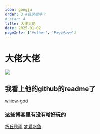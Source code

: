 ```yaml
---
icon: gongju
order: 3 #目录顺序？
# star: 4
title: 大佬大佬
date: 2025-01-02
pageInfo: ['Author', 'PageView']
---
```


# 大佬大佬
![](https://npm.elemecdn.com/blobcat@1.0.0/blobcatsnuggle.png)
<!-- more -->
## 我看上他的github的readme了
[willow-god](https://github.com/willow-god)

### 这些博客里有没有啥好玩的
[朽丘秋雨](https://koxiuqiu.cn/)
[梦爱吃鱼](https://blog.bsgun.cn/)
